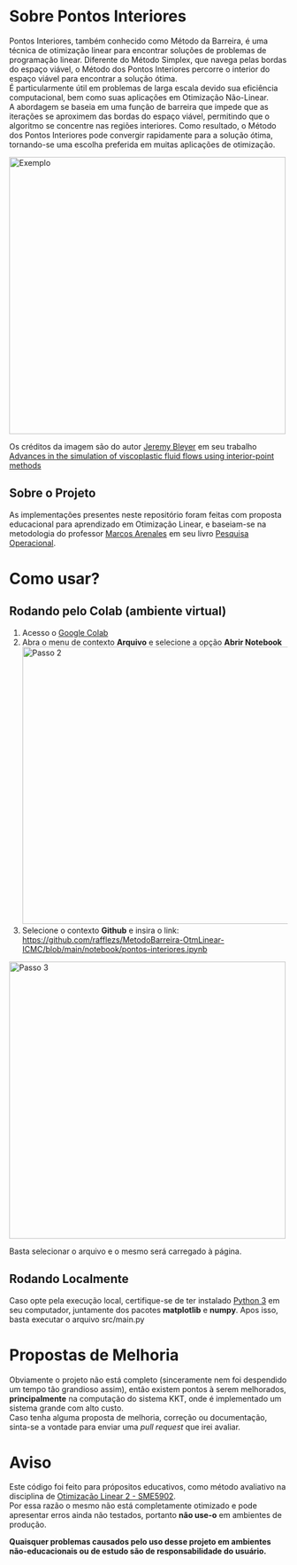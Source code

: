 # Sobre Pontos Interiores
Pontos Interiores, também conhecido como Método da Barreira, é uma técnica de otimização linear para encontrar soluções de problemas de programação linear. Diferente do Método Simplex, que navega pelas bordas do espaço viável, o Método dos Pontos Interiores percorre o interior do espaço viável para encontrar a solução ótima.  
É particularmente útil em problemas de larga escala devido sua eficiência computacional, bem como suas aplicações em Otimização Não-Linear.  
A abordagem se baseia em uma função de barreira que impede que as iterações se aproximem das bordas do espaço viável, permitindo que o algoritmo se concentre nas regiões interiores. Como resultado, o Método dos Pontos Interiores pode convergir rapidamente para a solução ótima, tornando-se uma escolha preferida em muitas aplicações de otimização.

<img src="https://github.com/user-attachments/assets/b26ffbfc-3001-454d-99f9-c8d856fbeec4" alt="Exemplo" style="width:500px;"/>  

Os créditos da imagem são do autor [Jeremy Bleyer](https://www.scopus.com/authid/detail.uri?authorId=55574535900) em seu trabalho [Advances in the simulation of viscoplastic fluid flows using interior-point methods](https://www.sciencedirect.com/science/article/abs/pii/S0045782517307119)

## Sobre o Projeto

As implementações presentes neste repositório foram feitas com proposta educacional para aprendizado em Otimização Linear, e baseiam-se na metodologia do professor [Marcos Arenales](http://www.otm.icmc.usp.br/index.php/pt/pessoas/professores/26-arenales) em seu livro [Pesquisa Operacional](https://www.amazon.com.br/Pesquisa-Operacional-Marcos-Arenales/dp/8535214542).

# Como usar?

## Rodando pelo Colab (ambiente virtual)

1. Acesso o [Google Colab](https://colab.new/)  
2. Abra o menu de contexto **Arquivo** e selecione a opção **Abrir Notebook**  <img src="https://github.com/user-attachments/assets/613baa3f-b12c-42cd-bb8d-e53fc7fdb931" alt="Passo 2" style="width:500px;"/>  
3. Selecione o contexto **Github** e insira o link: https://github.com/rafflezs/MetodoBarreira-OtmLinear-ICMC/blob/main/notebook/pontos-interiores.ipynb
<img src="https://github.com/user-attachments/assets/7680d78f-0421-48c3-8f9c-363b8b9fe4bc" alt="Passo 3" style="width:500px;"/> 
 

Basta selecionar o arquivo e o mesmo será carregado à página.

## Rodando Localmente

Caso opte pela execução local, certifique-se de ter instalado [Python 3](https://www.python.org/downloads/) em seu computador, juntamente dos pacotes **matplotlib** e **numpy**.
Apos isso, basta executar o arquivo src/main.py

# Propostas de Melhoria

Obviamente o projeto não está completo (sinceramente nem foi despendido um tempo tão grandioso assim), então existem pontos à serem melhorados, **principalmente** na computação do sistema KKT, onde é implementado um sistema grande com alto custo.  
Caso tenha alguma proposta de melhoria, correção ou documentação, sinta-se a vontade para enviar uma _pull request_ que irei avaliar.

# Aviso
Este código foi feito para própositos educativos, como método avaliativo na disciplina de [Otimização Linear 2 - SME5902](https://www.icmc.usp.br/pos-graduacao/disciplinas?programa=55134&disciplina=SME5902).  
Por essa razão o mesmo não está completamente otimizado e pode apresentar erros ainda não testados, portanto **não use-o** em ambientes de produção.  

**Quaisquer problemas causados pelo uso desse projeto em ambientes não-educacionais ou de estudo são de responsabilidade do usuário.**

